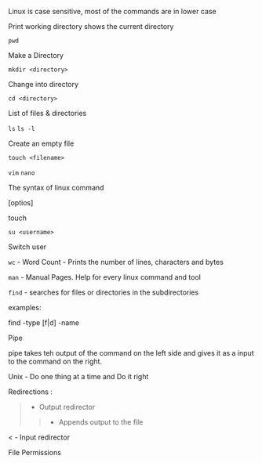 Linux is case sensitive, most of the commands are in lower case

Print working directory shows the current directory

`pwd`

Make a Directory

`mkdir <directory>`

Change into directory

`cd <directory>`

List of files & directories

`ls`
`ls -l`

Create an empty file

`touch <filename>`

`vim`
`nano`



The syntax of linux command

<command> [optios] <arguments>

touch <filename>
 
`su <username>`

Switch user

`wc` - Word Count - Prints the number of lines, characters and bytes

`man` - Manual Pages. Help for every linux command and tool

`find` - searches for files or directories in the subdirectories

examples:

find -type [f|d] -name <string>


Pipe


pipe takes teh output of the command on the left side and gives it as a input to the command on the right.

Unix - Do one thing at a time and Do it right

Redirections :

> - Output redirector
>> - Appends output to the file


< - Input redirector


File Permissions









